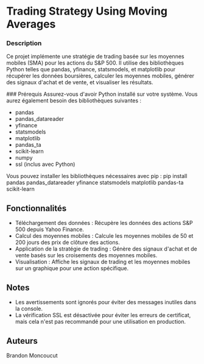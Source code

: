 # Trading Strategy Using Moving Averages

### Description
Ce projet implémente une stratégie de trading basée sur les moyennes mobiles (SMA) pour les actions du S&P 500. Il utilise des bibliothèques Python telles que pandas, yfinance, statsmodels, et matplotlib pour récupérer les données boursières, calculer les moyennes mobiles, générer des signaux d'achat et de vente, et visualiser les résultats.

### Prérequis
Assurez-vous d'avoir Python installé sur votre système. Vous aurez également besoin des bibliothèques suivantes :
- pandas
- pandas_datareader
- yfinance
- statsmodels
- matplotlib
- pandas_ta
- scikit-learn
- numpy
- ssl (inclus avec Python)

Vous pouvez installer les bibliothèques nécessaires avec pip :
pip install pandas pandas_datareader yfinance statsmodels matplotlib pandas-ta scikit-learn

## Fonctionnalités
- Téléchargement des données : Récupère les données des actions S&P 500 depuis Yahoo Finance.
- Calcul des moyennes mobiles : Calcule les moyennes mobiles de 50 et 200 jours des prix de clôture des actions.
- Application de la stratégie de trading : Génère des signaux d'achat et de vente basés sur les croisements des moyennes mobiles.
- Visualisation : Affiche les signaux de trading et les moyennes mobiles sur un graphique pour une action spécifique.

## Notes
- Les avertissements sont ignorés pour éviter des messages inutiles dans la console.
- La vérification SSL est désactivée pour éviter les erreurs de certificat, mais cela n'est pas recommandé pour une utilisation en production.

## Auteurs
Brandon Moncoucut